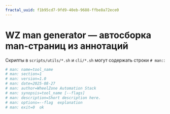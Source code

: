 ```yaml
---
fractal_uuid: f1b95cd7-9fd9-40eb-9688-ffbe8a72ece0
---
```

# WZ man generator — автосборка man-страниц из аннотаций

Скрипты в `scripts/utils/*.sh` и `cli/*.sh` могут содержать строки `# man:`:
```bash
# man: name=tool_name
# man: section=1
# man: version=1.0
# man: date=2025-08-27
# man: author=WheelZone Automation Stack
# man: synopsis=tool_name [--flags]
# man: description=Short description here.
# man: options=--flag  explanation
# man: exit=0  ok
